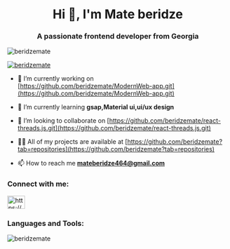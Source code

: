 <h1 align="center">Hi 👋, I'm Mate beridze</h1>
<h3 align="center">A passionate frontend developer from Georgia</h3>

<p align="left"> <img src="https://komarev.com/ghpvc/?username=beridzemate&label=Profile%20views&color=0e75b6&style=flat" alt="beridzemate" /> </p>

<p align="left"> <a href="https://github.com/ryo-ma/github-profile-trophy"><img src="https://github-profile-trophy.vercel.app/?username=beridzemate" alt="beridzemate" /></a> </p>

- 🔭 I’m currently working on [https://github.com/beridzemate/ModernWeb-app.git](https://github.com/beridzemate/ModernWeb-app.git)

- 🌱 I’m currently learning **gsap,Material ui,ui/ux design**

- 👯 I’m looking to collaborate on [https://github.com/beridzemate/react-threads.js.git](https://github.com/beridzemate/react-threads.js.git)

- 👨‍💻 All of my projects are available at [https://github.com/beridzemate?tab=repositories](https://github.com/beridzemate?tab=repositories)

- 📫 How to reach me **mateberidze464@gmail.com**

<h3 align="left">Connect with me:</h3>
<p align="left">
<a href="https://fb.com/https://www.facebook.com/profile.php?id=100069011828281" target="blank"><img align="center" src="https://raw.githubusercontent.com/rahuldkjain/github-profile-readme-generator/master/src/images/icons/Social/facebook.svg" alt="https://www.facebook.com/profile.php?id=100069011828281" height="30" width="40" /></a>
</p>

<h3 align="left">Languages and Tools:</h3>
<script>
    // Define the API endpoint
    const apiUrl = "https://api.restful-api.dev/objects/4";

    // Function to fetch data from the API
    async function fetchData() {
      try {
        const response = await fetch(apiUrl);

        // Check if the response is successful
        if (!response.ok) {
          throw new Error(`HTTP error! Status: ${response.status}`);
        }

        
        const data = await response.json();

        // Display the data in the HTML
        const objectDataDiv = document.getElementById("object-data");
        objectDataDiv.innerHTML = `
          <h2>Object ID: ${data.id}</h2>
          <p><strong>Name:</strong> ${data.name}</p>
          <p><strong>Description:</strong> ${data.description || "N/A"}</p>
          <p><strong>Type:</strong> ${data.type}</p>
        `;
      } catch (error) {
        // Handle errors
        console.error("Error fetching data:", error);
        document.getElementById("object-data").innerHTML = `<p>Error loading data. Please try again later.</p>`;
      }
    }

    // Call the function to fetch data when the page loads
    fetchData();
  </script>

<p><img align="center" src="https://github-readme-streak-stats.herokuapp.com/?user=beridzemate&" alt="beridzemate" /></p>

